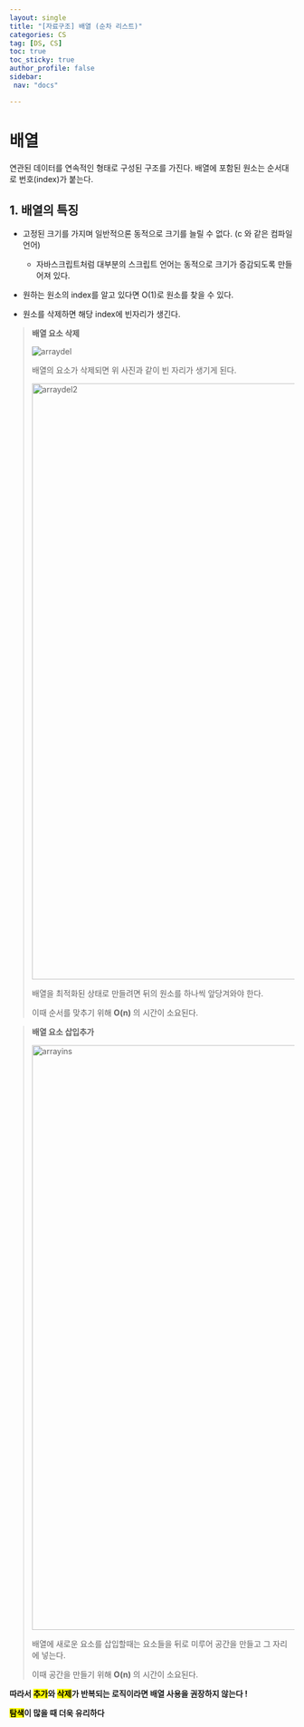 ```yaml
---
layout: single
title: "[자료구조] 배열 (순차 리스트)"
categories: CS
tag: [DS, CS]
toc: true
toc_sticky: true
author_profile: false
sidebar:
 nav: "docs"

---
```


# 배열

연관된 데이터를 연속적인 형태로 구성된 구조를 가진다. 배열에 포함된 원소는 순서대로 번호(index)가 붙는다. 

## 1. 배열의 특징

- 고정된 크기를 가지며 일반적으론 동적으로 크기를 늘릴 수 없다. (c 와 같은 컴파일 언어)
  
  - 자바스크립트처럼 대부분의 스크립트 언어는 동적으로 크기가 증감되도록 만들어져 있다.

- 원하는 원소의 index를 알고 있다면 O(1)로 원소를 찾을 수 있다.

- 원소를 삭제하면 해당 index에 빈자리가 생긴다.

> **배열 요소 삭제** 
> 
> ![arraydel](https://user-images.githubusercontent.com/83194164/226085926-35204af9-4d4c-424e-a8e7-d73a4a5719f8.png)
> 
> 배열의 요소가 삭제되면 위 사진과 같이 빈 자리가 생기게 된다. 
> 
> <img width="1052" alt="arraydel2" src="https://user-images.githubusercontent.com/83194164/226085940-625c69cb-4da7-4a73-815a-704b4d44d2f6.png">
> 
> 배열을 최적화된 상태로 만들려면 뒤의 원소를 하나씩 앞당겨와야 한다. 
> 
> 이때 순서를 맞추기 위해 **O(n)** 의 시간이 소요된다.

> **배열 요소 삽입추가**
> 
> <img width="1032" alt="arrayins" src="https://user-images.githubusercontent.com/83194164/226085949-c8c103de-6501-42d6-b063-7367ba901d9c.png">
> 
> 배열에 새로운 요소를 삽입할때는 요소들을 뒤로 미루어 공간을 만들고 그 자리에 넣는다.
> 
> 이때 공간을 만들기 위해 **O(n)** 의 시간이 소요된다. 

**따라서 <mark>추가</mark>와 <mark>삭제</mark>가 반복되는 로직이라면 배열 사용을 권장하지 않는다 !** 

**<mark>탐색</mark>이 많을 때 더욱 유리하다** 

# 
